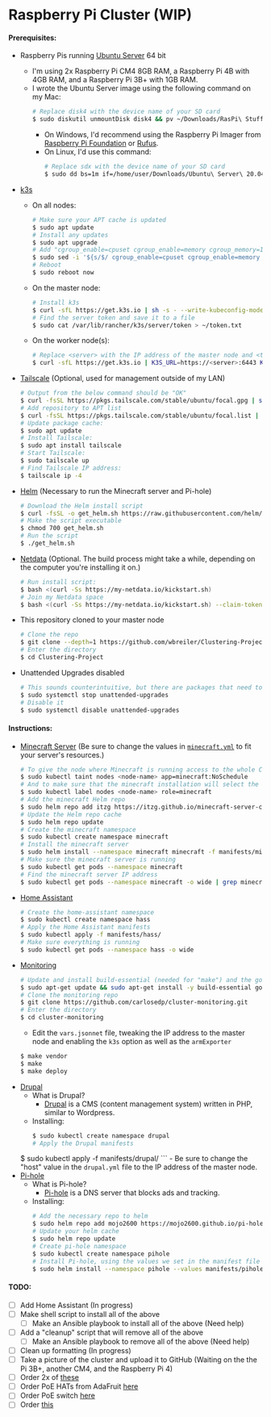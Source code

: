 # Raspberry Pi Cluster (WIP)
#### Prerequisites:
- Raspberry Pis running [Ubuntu Server](https://ubuntu.com/download/raspberry-pi) 64 bit
    - I'm using 2x Raspberry Pi CM4 8GB RAM, a Raspberry Pi 4B with 4GB RAM, and a Raspberry Pi 3B+ with 1GB RAM.
    - I wrote the Ubuntu Server image using the following command on my Mac:
        ```sh
        # Replace disk4 with the device name of your SD card
        $ sudo diskutil unmountDisk disk4 && pv ~/Downloads/RasPi\ Stuff/Ubuntu\ 20.04.img | sudo dd bs=1m of=/dev/disk4
        ```
        - On Windows, I'd recommend using the Raspberry Pi Imager from [Raspberry Pi Foundation](https://www.raspberrypi.org/downloads/raspi-imager/) or [Rufus](http://rufus.ie).
        - On Linux, I'd use this command:
            ```sh
            # Replace sdx with the device name of your SD card
            $ sudo dd bs=1m if=/home/user/Downloads/Ubuntu\ Server\ 20.04.img of=/dev/sdx status=progress
            ```
- [k3s](https://k3s.io)
    - On all nodes:
    	```sh
    	# Make sure your APT cache is updated
    	$ sudo apt update
    	# Install any updates
    	$ sudo apt upgrade
    	# Add "cgroup_enable=cpuset cgroup_enable=memory cgroup_memory=1" to /boot/firmware/cmdline.txt
    	$ sudo sed -i '${s/$/ cgroup_enable=cpuset cgroup_enable=memory cgroup_memory=1/}' /boot/firmware/cmdline.txt
    	# Reboot
    	$ sudo reboot now
    	```
    - On the master node:
        ```sh
        # Install k3s
	    $ curl -sfL https://get.k3s.io | sh -s - --write-kubeconfig-mode 644
	    # Find the server token and save it to a file
        $ sudo cat /var/lib/rancher/k3s/server/token > ~/token.txt
        ```
    - On the worker node(s):
        ```sh
        # Replace <server> with the IP address of the master node and <token> with the server token
        $ curl -sfL https://get.k3s.io | K3S_URL=https://<server>:6443 K3S_TOKEN=<token> sh -
        ```
- [Tailscale](http://tailscale.com) (Optional, used for management outside of my LAN)
    ```sh
    # Output from the below command should be "OK"
    $ curl -fsSL https://pkgs.tailscale.com/stable/ubuntu/focal.gpg | sudo apt-key add -
    # Add repository to APT list
    $ curl -fsSL https://pkgs.tailscale.com/stable/ubuntu/focal.list | sudo tee /etc/apt/sources.list.d/tailscale.list
    # Update package cache:
    $ sudo apt update
    # Install Tailscale:
    $ sudo apt install tailscale
    # Start Tailscale:
    $ sudo tailscale up
    # Find Tailscale IP address:
    $ tailscale ip -4
    ```
- [Helm](https://helm.sh) (Necessary to run the Minecraft server and Pi-hole)
    ```sh
    # Download the Helm install script
    $ curl -fsSL -o get_helm.sh https://raw.githubusercontent.com/helm/helm/main/scripts/get-helm-3
    # Make the script executable
    $ chmod 700 get_helm.sh
    # Run the script
    $ ./get_helm.sh
    ```
- [Netdata](https://netdata.cloud) (Optional. The build process might take a while, depending on the computer you're installing it on.)
    
    ```sh
	# Run install script:
	$ bash <(curl -Ss https://my-netdata.io/kickstart.sh)
	# Join my Netdata space
	$ bash <(curl -Ss https://my-netdata.io/kickstart.sh) --claim-token <token> --claim-rooms <room-id> --claim-url https://app.netdata.cloud
	```
- This repository cloned to your master node
     ```sh
     # Clone the repo
     $ git clone --depth=1 https://github.com/wbreiler/Clustering-Project
     # Enter the directory
     $ cd Clustering-Project
     ```

- Unattended Upgrades disabled
    ```sh
    # This sounds counterintuitive, but there are packages that need to be installed, and that can't be done with unattended-upgrades running
    $ sudo systemctl stop unattended-upgrades
    # Disable it
    $ sudo systemctl disable unattended-upgrades
    ```

#### Instructions:
- [Minecraft Server]() (Be sure to change the values in [`minecraft.yml`](https://github.com/wbreiler/Clustering-Project/blob/master/manifests/minecraft/minecraft.yml) to fit your server's resources.)
	```sh
    # To give the node where Minecraft is running access to the whole CPU and RAM you'll need to "taint" it so it only tolerates the Minecraft Server
    $ sudo kubectl taint nodes <node-name> app=minecraft:NoSchedule
    # And to make sure that the minecraft installation will select the node it tolerates you'll also need to label the node.
    $ sudo kubectl label nodes <node-name> role=minecraft
    # Add the minecraft Helm repo
    $ sudo helm repo add itzg https://itzg.github.io/minecraft-server-charts/
    # Update the Helm repo cache
    $ sudo helm repo update
    # Create the minecraft namespace
    $ sudo kubectl create namespace minecraft
    # Install the minecraft server
    $ sudo helm install --namespace minecraft minecraft -f manifests/minecraft/minecraft.yml itzg/minecraft --kubeconfig /etc/rancher/k3s/k3s.yaml
    # Make sure the minecraft server is running
    $ sudo kubectl get pods --namespace minecraft
    # Find the minecraft server IP address
    $ sudo kubectl get pods --namespace minecraft -o wide | grep minecraft | awk '{print $6}'
    ```
- [Home Assistant](https://home-assistant.io/)
    ```sh
    # Create the home-assistant namespace
    $ sudo kubectl create namespace hass
    # Apply the Home Assistant manifests
    $ sudo kubectl apply -f manifests/hass/
    # Make sure everything is running
    $ sudo kubectl get pods --namespace hass -o wide
    ```
- [Monitoring](https://github.com/carlosedp/cluster-monitoring)
    ```sh
    # Update and install build-essential (needed for "make") and the go language
    $ sudo apt-get update && sudo apt-get install -y build-essential golang
    # Clone the monitoring repo
    $ git clone https://github.com/carlosedp/cluster-monitoring.git
    # Enter the directory
    $ cd cluster-monitoring
    ```
    - Edit the `vars.jsonnet` file, tweaking the IP address to the master node and enabling the `k3s` option as well as the `armExporter`
    ```sh
    $ make vendor
    $ make
    $ make deploy
    ```
- [Drupal](https://drupal.org/)
    - What is Drupal?	
	    - [Drupal]() is a CMS (content management system) written in PHP, similar to Wordpress.
    - Installing:
        ```sh
        $ sudo kubectl create namespace drupal
        # Apply the Drupal manifests
	$ sudo kubectl apply -f manifests/drupal/
        ```
        - Be sure to change the "host" value in the `drupal.yml` file to the IP address of the master node. 
- [Pi-hole](https://pi-hole.net/)
    - What is Pi-hole?
        - [Pi-hole]() is a DNS server that blocks ads and tracking.
    - Installing:   
        ```sh
        # Add the necessary repo to helm
        $ sudo helm repo add mojo2600 https://mojo2600.github.io/pi-hole-kubernetes/
        # Update your helm cache
        $ sudo helm repo update
        # Create pi-hole namespace
        $ sudo kubectl create namespace pihole
        # Install Pi-hole, using the values we set in the manifest file
        $ sudo helm install --namespace pihole --values manifests/pihole/pihole.yml pihole mojo2600/pihole
        ```
#### TODO:
- [ ] Add Home Assistant (In progress)
- [ ] Make shell script to install all of the above
    - [ ] Make an Ansible playbook to install all of the above (Need help)
- [ ] Add a "cleanup" script that will remove all of the above
    - [ ] Make an Ansible playbook to remove all of the above (Need help)
- [ ] Clean up formatting (In progress)
- [ ] Take a picture of the cluster and upload it to GitHub (Waiting on the the Pi 3B+, another CM4, and the Raspberry Pi 4)
- [ ] Order 2x of [these](https://www.aliexpress.com/item/1005003389500589.html)
- [ ] Order PoE HATs from AdaFruit [here](https://www.adafruit.com/product/5058)
- [ ] Order PoE switch [here](https://www.amazon.com/dp/B076HZFY3F/)
- [ ] Order [this](https://www.amazon.com/dp/B07K72STFB)

